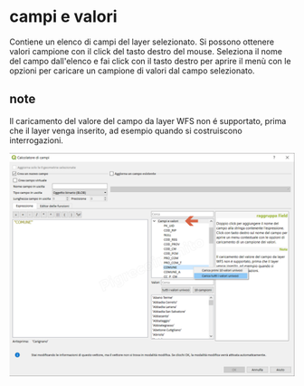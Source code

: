 # campi e valori

Contiene un elenco di campi del layer selezionato. Si possono ottenere valori campione con il click del tasto destro del mouse.
Seleziona il nome del campo dall'elenco e fai click con il tasto destro per aprire il menù con le opzioni per caricare un campione di valori dal campo selezionato.

## note

Il caricamento del valore del campo da layer WFS non é supportato, prima che il layer venga inserito, ad esempio quando si costruiscono interrogazioni.

![](/img/campi_e_valori/campievalori1.png)
